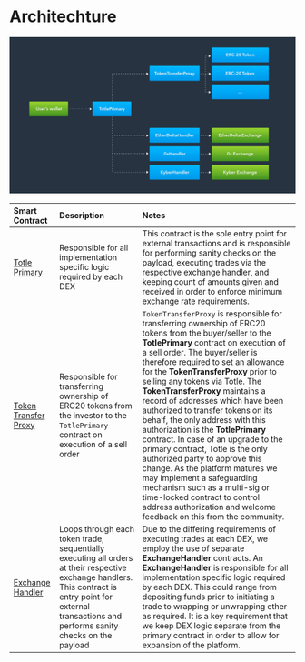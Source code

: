 # Architechture

![](../.gitbook/assets/totle-architecure.svg)

| Smart Contract | Description | Notes |
| :--- | :--- | :--- |
| [Totle Primary](https://github.com/TotlePlatform/contracts/blob/master/README.md#11-totleprimary) | Responsible for all implementation specific logic required by each DEX | This contract is the sole entry point for external transactions and is responsible for performing sanity checks on the payload, executing trades via the respective exchange handler, and keeping count of amounts given and received in order to enforce minimum exchange rate requirements. |
| [Token Transfer Proxy](https://github.com/TotlePlatform/contracts/blob/master/README.md#12-tokentransferproxy) | Responsible for transferring ownership of ERC20 tokens from the investor to the `TotlePrimary` contract on execution of a sell order | `TokenTransferProxy` is responsible for transferring ownership of ERC20 tokens from the buyer/seller to the **TotlePrimary** contract on execution of a sell order. The buyer/seller is therefore required to set an allowance for the **TokenTransferProxy** prior to selling any tokens via Totle. The **TokenTransferProxy** maintains a record of addresses which have been authorized to transfer tokens on its behalf, the only address with this authorization is the **TotlePrimary** contract. In case of an upgrade to the primary contract, Totle is the only authorized party to approve this change. As the platform matures we may implement a safeguarding mechanism such as a multi-sig or time-locked contract to control address authorization and welcome feedback on this from the community. |
| [Exchange Handler](https://github.com/TotlePlatform/contracts/blob/master/README.md#13-exchangehandler) | Loops through each token trade, sequentially executing all orders at their respective exchange handlers. This contract is entry point for external transactions and performs sanity checks on the payload | Due to the differing requirements of executing trades at each DEX, we employ the use of separate **ExchangeHandler** contracts. An **ExchangeHandler** is responsible for all implementation specific logic required by each DEX. This could range from depositing funds prior to initiating a trade to wrapping or unwrapping ether as required. It is a key requirement that we keep DEX logic separate from the primary contract in order to allow for expansion of the platform. |



